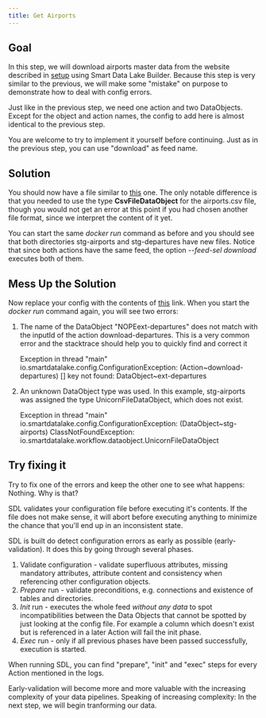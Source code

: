 ```yaml
---
title: Get Airports
---
```


## Goal

In this step, we will download airports master data from the website described in [setup](getting-started/setup.md) using Smart Data Lake Builder.
Because this step is very similar to the previous, we will make some "mistake" on purpose to demonstrate how to deal with config errors.

Just like in the previous step, we need one action and two DataObjects.
Except for the object and action names, the config to add here is almost identical to the previous step.

You are welcome to try to implement it yourself before continuing. Just as in the previous step,
you can use "download" as feed name.

## Solution
You should now have a file similar to [this](application-download-part1.conf) one.
The only notable difference is that you needed to use the type **CsvFileDataObject** for the airports.csv file,
though you would not get an error at this point if you had chosen another file format, since we interpret the content of it yet.

You can start the same *docker run* command as before and you should see that both directories
stg-airports and stg-departures have new files.
Notice that since both actions have the same feed, the option *--feed-sel download* executes both of them.

## Mess Up the Solution
Now replace your config with the contents of [this](application-download-part1-errors.conf) link.
When you start the *docker run* command again, you will see two errors:

1. The name of the DataObject "NOPEext-departures" does not match with the inputId of the action download-departures.
This is a very common error and the stacktrace should help you to quickly find and correct it


    Exception in thread "main" io.smartdatalake.config.ConfigurationException: (Action~download-departures) [] key not found: DataObject~ext-departures

2. An unknown DataObject type was used. In this example, stg-airports was assigned the type UnicornFileDataObject, which does not exist.


    Exception in thread "main" io.smartdatalake.config.ConfigurationException: (DataObject~stg-airports) ClassNotFoundException: io.smartdatalake.workflow.dataobject.UnicornFileDataObject

## Try fixing it

Try to fix one of the errors and keep the other one to see what happens: Nothing.
Why is that? 

SDL validates your configuration file before executing it's contents.
If the file does not make sense, it will abort before executing anything to minimize the chance that you'll end up in an inconsistent state.

SDL is built do detect configuration errors as early as possible (early-validation). It does this by going through several phases.
1. Validate configuration - validate superfluous attributes, missing mandatory attributes, attribute content and consistency when referencing other configuration objects.
2. *Prepare* run - validate preconditions, e.g. connections and existence of tables and directories.
3. *Init* run - executes the whole feed *without any data* to spot incompatibilities between the Data Objects that cannot be spotted
   by just looking at the config file. For example a column which doesn't exist but is referenced in a later Action will fail the init phase.
4. *Exec* run - only if all previous phases have been passed successfully, execution is started.

When running SDL, you can find "prepare", "init" and "exec" steps for every Action mentioned in the logs.

Early-validation will become more and more valuable with the increasing complexity of your data pipelines.
Speaking of increasing complexity: In the next step, we will begin tranforming our data.



